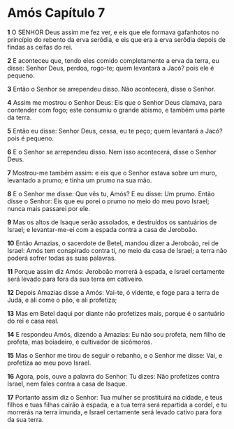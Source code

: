 # Amós Capítulo 7

**1** 	O SENHOR Deus assim me fez ver, e eis que ele formava gafanhotos no princípio do rebento da erva serôdia, e eis que era a erva serôdia depois de findas as ceifas do rei.

**2** 	E aconteceu que, tendo eles comido completamente a erva da terra, eu disse: Senhor Deus, perdoa, rogo-te; quem levantará a Jacó? pois ele é pequeno.

**3** 	Então o Senhor se arrependeu disso. Não acontecerá, disse o Senhor.

**4** 	Assim me mostrou o Senhor Deus: Eis que o Senhor Deus clamava, para contender com fogo; este consumiu o grande abismo, e também uma parte da terra.

**5** 	Então eu disse: Senhor Deus, cessa, eu te peço; quem levantará a Jacó? pois é pequeno.

**6** 	E o Senhor se arrependeu disso. Nem isso acontecerá, disse o Senhor Deus.

**7** 	Mostrou-me também assim: e eis que o Senhor estava sobre um muro, levantado a prumo; e tinha um prumo na sua mão.

**8** 	E o Senhor me disse: Que vês tu, Amós? E eu disse: Um prumo. Então disse o Senhor: Eis que eu porei o prumo no meio do meu povo Israel; nunca mais passarei por ele.

**9** 	Mas os altos de Isaque serão assolados, e destruídos os santuários de Israel; e levantar-me-ei com a espada contra a casa de Jeroboão.

**10** 	Então Amazias, o sacerdote de Betel, mandou dizer a Jeroboão, rei de Israel: Amós tem conspirado contra ti, no meio da casa de Israel; a terra não poderá sofrer todas as suas palavras.

**11** 	Porque assim diz Amós: Jeroboão morrerá à espada, e Israel certamente será levado para fora da sua terra em cativeiro.

**12** 	Depois Amazias disse a Amós: Vai-te, ó vidente, e foge para a terra de Judá, e ali come o pão, e ali profetiza;

**13** 	Mas em Betel daqui por diante não profetizes mais, porque é o santuário do rei e casa real.

**14** 	E respondeu Amós, dizendo a Amazias: Eu não sou profeta, nem filho de profeta, mas boiadeiro, e cultivador de sicômoros.

**15** 	Mas o Senhor me tirou de seguir o rebanho, e o Senhor me disse: Vai, e profetiza ao meu povo Israel.

**16** 	Agora, pois, ouve a palavra do Senhor: Tu dizes: Não profetizes contra Israel, nem fales contra a casa de Isaque.

**17** 	Portanto assim diz o Senhor: Tua mulher se prostituirá na cidade, e teus filhos e tuas filhas cairão à espada, e a tua terra será repartida a cordel, e tu morrerás na terra imunda, e Israel certamente será levado cativo para fora da sua terra.


